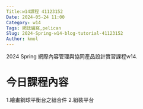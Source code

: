```yaml
---
Title:w14課程 41123152
Date: 2024-05-24 11:00
Category: w14
Tags: 網誌編寫,pelican
Slug: 2024-Spring-w14-blog-tutorial-41123152
Author: kmol
---
```


2024 Spring 網際內容管理與協同產品設計實習課程w14.

<!-- PELICAN_END_SUMMARY -->

# 今日課程內容

1.繪畫鋼球平衡台之組合件
2.組裝平台

